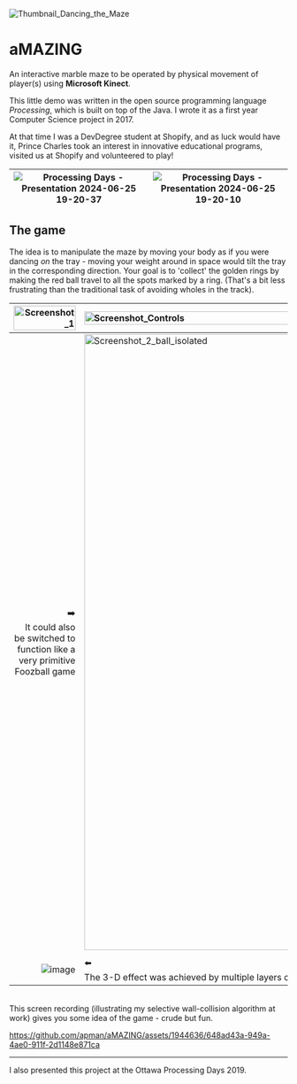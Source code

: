 ![Thumbnail_Dancing_the_Maze](https://github.com/apman/aMAZING/assets/1944636/0a247a3f-0bda-48e7-a823-a0061bdfa270)

# aMAZING
An interactive marble maze to be operated by physical movement of player(s) using **Microsoft Kinect**.

This little demo was written in the open source programming language _Processing_, which is built on top of the Java. I wrote it as a first year Computer Science project in 2017.

At that time I was a DevDegree student at Shopify, and as luck would have it, Prince Charles took an interest in innovative educational programs, visited us at Shopify and volunteered to play!
 
| ![Processing Days - Presentation 2024-06-25 19-20-37](https://github.com/apman/aMAZING/assets/1944636/7ff21ae9-48d0-4ea7-a1b0-eebf544e9a80) | ![Processing Days - Presentation 2024-06-25 19-20-10](https://github.com/apman/aMAZING/assets/1944636/c239c041-e5f2-4006-9c94-73bf81795aba) |
|-----------|-----------|



## The game

The idea is to manipulate the maze by moving your body as if you were dancing _on_ the tray - moving your weight around in space would tilt the tray in the corresponding direction. Your goal is to 'collect' the golden rings by making the red ball travel to all the spots marked by a ring. (That's a bit less frustrating than the traditional task of avoiding wholes in the track).

| <img width="100%" alt="Screenshot_1" src="https://github.com/apman/aMAZING/assets/1944636/a4613ab2-8408-4f8d-8957-80e64bc71ea7"> | <img width="100%" alt="Screenshot_Controls" src="https://github.com/apman/aMAZING/assets/1944636/5c0de97e-26f6-40d8-b235-37df08f8cc95"> |
|----------:|:----------|
|  ➡️<br />It could also be switched to function like a very primitive Foozball game | <img width="1112" alt="Screenshot_2_ball_isolated" src="https://github.com/apman/aMAZING/assets/1944636/f012b105-67ad-457d-829a-50bd1163e149"> |
|  |  |
| ![image](https://github.com/apman/aMAZING/assets/1944636/9a5be213-5031-4900-9558-9f0fe939a9ce) | ⬅️<br />The 3-D effect was achieved by multiple layers of flat shapes and calculating their relative position depending on the current tilt 'angle' |



<br />This screen recording (illustrating my selective wall-collision algorithm at work) gives you some idea of the game - crude but fun. 

https://github.com/apman/aMAZING/assets/1944636/648ad43a-949a-4ae0-911f-2d1148e871ca

---
I also presented this project at the Ottawa Processing Days 2019. 


